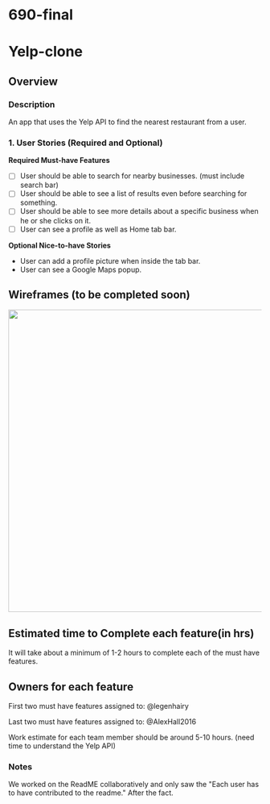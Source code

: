 # 690-final

# Yelp-clone

## Overview

### Description
An app that uses the Yelp API to find the nearest restaurant from a user.

### 1. User Stories (Required and Optional)

**Required Must-have Features**

* [ ] User should be able to search for nearby businesses. (must include search bar)
* [ ] User should be able to see a list of results even before searching for something.
* [ ] User should be able to see more details about a specific business when he or she clicks on it.
* [ ] User can see a profile as well as Home tab bar.

**Optional Nice-to-have Stories**

* User can add a profile picture when inside the tab bar. 
* User can see a Google Maps popup.


## Wireframes (to be completed soon)
<img src="http://g.recordit.co/QahINCecvU.gif" width=600>

## Estimated time to Complete each feature(in hrs)
  It will take about a minimum of 1-2 hours to complete each of the must have features.   

## Owners for each feature  
  First two must have features assigned to: @legenhairy
    
  Last two must have features assigned to: @AlexHall2016
  
  Work estimate for each team member should be around 5-10 hours. (need time to understand the Yelp API)
### Notes
  We worked on the ReadME collaboratively and only saw the "Each user has to have contributed to the readme." After the fact.
